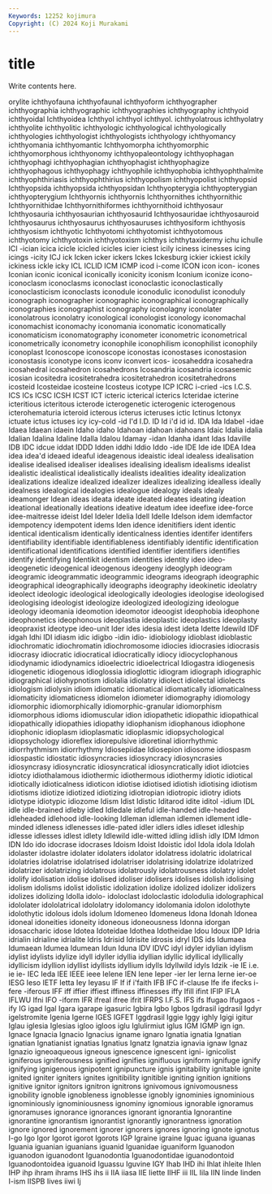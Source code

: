 ```yaml
---
Keywords: 12252 kojimura
Copyright: (C) 2024 Koji Murakami
---
```


# title

Write contents here.



orylite ichthyofauna ichthyofaunal ichthyoform
ichthyographer ichthyographia ichthyographic ichthyographies ichthyography ichthyoid ichthyoidal Ichthyoidea Ichthyol ichthyol
ichthyol. ichthyolatrous ichthyolatry ichthyolite ichthyolitic ichthyologic ichthyological ichthyologically ichthyologies ichthyologist
ichthyologists ichthyology ichthyomancy ichthyomania ichthyomantic Ichthyomorpha ichthyomorphic ichthyomorphous ichthyonomy ichthyopaleontology
ichthyophagan ichthyophagi ichthyophagian ichthyophagist ichthyophagize ichthyophagous ichthyophagy ichthyophile ichthyophobia ichthyophthalmite
ichthyophthiriasis ichthyophthirius ichthyopolism ichthyopolist ichthyopsid Ichthyopsida ichthyopsida ichthyopsidan Ichthyopterygia ichthyopterygian
ichthyopterygium Ichthyornis ichthyornis Ichthyornithes ichthyornithic Ichthyornithidae Ichthyornithiformes ichthyornithoid ichthyosaur Ichthyosauria
ichthyosaurian ichthyosaurid Ichthyosauridae ichthyosauroid Ichthyosaurus ichthyosaurus ichthyosauruses ichthyosiform ichthyosis ichthyosism
ichthyotic Ichthyotomi ichthyotomist ichthyotomous ichthyotomy ichthyotoxin ichthyotoxism ichthys ichthytaxidermy ichu
ichulle ICI -ician icica icicle icicled icicles icier iciest icily
iciness icinesses icing icings -icity ICJ ick Icken icker ickers
Ickes Ickesburg ickier ickiest ickily ickiness ickle icky ICL ICLID
ICM ICMP icod i-come ICON icon icon- icones Iconian iconic
iconical iconically iconicity iconism Iconium iconize icono- iconoclasm iconoclasms iconoclast
iconoclastic iconoclastically iconoclasticism iconoclasts iconodule iconodulic iconodulist iconoduly iconograph iconographer
iconographic iconographical iconographically iconographies iconographist iconography iconolagny iconolater iconolatrous iconolatry
iconological iconologist iconology iconomachal iconomachist iconomachy iconomania iconomatic iconomatically iconomaticism
iconomatography iconometer iconometric iconometrical iconometrically iconometry iconophile iconophilism iconophilist iconophily
iconoplast Iconoscope iconoscope iconostas iconostases iconostasion iconostasis iconotype icons iconv
iconvert icos- icosaheddra icosahedra icosahedral icosahedron icosahedrons Icosandria icosandria icosasemic
icosian icositedra icositetrahedra icositetrahedron icositetrahedrons icosteid Icosteidae icosteine Icosteus icotype
ICP ICRC i-cried -ics I.C.S. ICS ICs ICSC ICSH ICST
ICT icteric icterical icterics Icteridae icterine icteritious icteritous icterode icterogenetic
icterogenic icterogenous icterohematuria icteroid icterous icterus icteruses ictic Ictinus Ictonyx
ictuate ictus ictuses icy icy-cold -id I'd I.D. ID Id
i'd id id. IDA Ida Idabel -idae Idaea Idaean idaein
Idaho idaho Idahoan idahoan idahoans Idaic Idalia idalia Idalian Idalina
Idaline Idalla Idalou Idamay -idan Idanha idant Idas Idaville IDB
IDC idcue iddat IDDD Idden iddhi Iddio Iddo -ide IDE
Ide ide IDEA Idea idea idea'd ideaed ideaful ideagenous ideaistic
ideal idealess idealisation idealise idealised idealiser idealises idealising idealism idealisms
idealist idealistic idealistical idealistically idealists idealities ideality idealization idealizations idealize
idealized idealizer idealizes idealizing idealless ideally idealness idealogical idealogies idealogue
idealogy ideals idealy ideamonger Idean ideas ideata ideate ideated ideates
ideating ideation ideational ideationally ideations ideative ideatum idee ideefixe idee-force
idee-maitresse ideist Idel Ideler Idelia Idell Idelle Idelson idem idemfactor
idempotency idempotent idems Iden idence idenitifiers ident identic identical identicalism
identically identicalness identies identifer identifers identifiability identifiable identifiableness identifiably identific
identification identificational identifications identified identifier identifiers identifies identify identifying Identikit
identism identities identity ideo ideo- ideogenetic ideogenical ideogenous ideogeny ideoglyph
ideogram ideogramic ideogrammatic ideogrammic ideograms ideograph ideographic ideographical ideographically ideographs
ideography ideokinetic ideolatry ideolect ideologic ideological ideologically ideologies ideologise ideologised
ideologising ideologist ideologize ideologized ideologizing ideologue ideology ideomania ideomotion ideomotor
ideoogist ideophobia ideophone ideophonetics ideophonous ideoplastia ideoplastic ideoplastics ideoplasty ideopraxist
ideotype ideo-unit Ider ides idesia idest ideta Idette Idewild IDF
idgah Idhi IDI idiasm idic idigbo -idin idio- idiobiology idioblast
idioblastic idiochromatic idiochromatin idiochromosome idiocies idiocrasies idiocrasis idiocrasy idiocratic idiocratical
idiocratically idiocy idiocyclophanous idiodynamic idiodynamics idioelectric idioelectrical Idiogastra idiogenesis idiogenetic
idiogenous idioglossia idioglottic idiogram idiograph idiographic idiographical idiohypnotism idiolalia idiolatry
idiolect idiolectal idiolects idiologism idiolysin idiom idiomatic idiomatical idiomatically idiomaticalness
idiomaticity idiomaticness idiomelon idiometer idiomography idiomology idiomorphic idiomorphically idiomorphic-granular idiomorphism
idiomorphous idioms idiomuscular idion idiopathetic idiopathic idiopathical idiopathically idiopathies idiopathy
idiophanism idiophanous idiophone idiophonic idioplasm idioplasmatic idioplasmic idiopsychological idiopsychology idioreflex
idiorepulsive idioretinal idiorrhythmic idiorrhythmism idiorrhythmy Idiosepiidae Idiosepion idiosome idiospasm idiospastic
idiostatic idiosyncracies idiosyncracy idiosyncrasies idiosyncrasy idiosyncratic idiosyncratical idiosyncratically idiot idiotcies
idiotcy idiothalamous idiothermic idiothermous idiothermy idiotic idiotical idiotically idioticalness idioticon
idiotise idiotised idiotish idiotising idiotism idiotisms idiotize idiotized idiotizing idiotropian
idiotropic idiotry idiots idiotype idiotypic idiozome Idism Idist Idistic Iditarod
idite iditol -idium IDL idle idle-brained idleby idled Idledale idleful
idle-handed idle-headed idleheaded idlehood idle-looking Idleman idleman idlemen idlement idle-minded
idleness idlenesses idle-pated idler idlers idles idleset idleship idlesse idlesses
idlest idlety Idlewild idle-witted idling idlish idly IDM Idmon IDN
Ido ido idocrase idocrases Idoism Idoist Idoistic idol Idola idola
Idolah idolaster idolastre idolater idolaters idolator idolatress idolatric idolatrical idolatries
idolatrise idolatrised idolatriser idolatrising idolatrize idolatrized idolatrizer idolatrizing idolatrous idolatrously
idolatrousness idolatry idolet idolify idolisation idolise idolised idoliser idolisers idolises
idolish idolising idolism idolisms idolist idolistic idolization idolize idolized idolizer
idolizers idolizes idolizing Idolla idolo- idoloclast idoloclastic idolodulia idolographical idololater
idololatrical idololatry idolomancy idolomania idolon idolothyte idolothytic idolous idols idolum
Idomeneo Idomeneus Idona Idonah Idonea idoneal idoneities idoneity idoneous idoneousness
Idonna idorgan idosaccharic idose Idotea Idoteidae Idothea Idotheidae Idou Idoux
IDP Idria idrialin idrialine idrialite Idris Idrisid Idrisite idrosis idryl
IDS ids Idumaea Idumaean Idumea Idumean Idun Iduna IDV IDVC
idyl idyler idylian idylism idylist idylists idylize idyll idyller idyllia
idyllian idyllic idyllical idyllically idyllicism idyllion idyllist idyllists idyllium idylls
Idyllwild idyls Idzik -ie IE i.e. ie ie- IEC Ieda
IEE IEEE ieee Ielene IEN Iene Ieper -ier Ier Ierna
Ierne ier-oe IESG Ieso IETF Ietta Iey Ieyasu IF If
if i'faith IFB IFC if-clause Ife ife ifecks i-fere -iferous
IFF iff iffier iffiest iffiness iffinesses iffy Ifill ifint IFIP
IFLA IFLWU Ifni IFO -iform IFR ifreal ifree ifrit IFRPS
I.F.S. IFS ifs Ifugao Ifugaos -ify IG igad Igal Igara
igarape igasuric Igbira Igbo Igbos Igdrasil igdrasil Igdyr igelstromite Igenia
Igerne IGES IGFET Iggdrasil Iggie Iggy ighly Igigi igitur Iglau
iglesia Iglesias igloo igloos iglu Iglulirmiut iglus IGM IGMP ign
ign. Ignace Ignacia Ignacio Ignacius igname ignaro Ignatia ignatia Ignatian
ignatian Ignatianist ignatias Ignatius Ignatz Ignatzia ignavia ignaw Ignaz Ignazio
igneoaqueous igneous ignescence ignescent igni- ignicolist igniferous igniferousness ignified ignifies
ignifluous igniform ignifuge ignify ignifying ignigenous ignipotent ignipuncture ignis ignitability
ignitable ignite ignited igniter igniters ignites ignitibility ignitible igniting ignition
ignitions ignitive ignitor ignitors ignitron ignitrons ignivomous ignivomousness ignobility ignoble
ignobleness ignoblesse ignobly ignominies ignominious ignominiously ignominiousness ignominy ignomious ignorable
ignoramus ignoramuses ignorance ignorances ignorant ignorantia Ignorantine ignorantine ignorantism ignorantist
ignorantly ignorantness ignoration ignore ignored ignorement ignorer ignorers ignores ignoring
ignote ignotus I-go Igo Igor Igorot igorot Igorots IGP Igraine
igraine Iguac iguana iguanas Iguania iguanian iguanians iguanid Iguanidae iguaniform
Iguanodon iguanodon iguanodont Iguanodontia Iguanodontidae iguanodontoid Iguanodontoidea iguanoid Iguassu Iguvine
IGY Ihab IHD ihi Ihlat ihleite Ihlen IHP ihp ihram
ihrams IHS ihs ii IIA iiasa IIE Iiette IIHF iii
IIL Iila IIN Iinde Iinden I-ism IISPB Iives iiwi Ij

